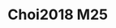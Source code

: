 <a name="material" />

# Choi2018 M25
<script type="application/ld+json">
  {
    "@context": "https://schema.org/",
    "@type": "ChemicalSubstance",
    "http://purl.org/dc/terms/conformsTo":
      {
        "@type": "CreativeWork",
        "@id": "https://bioschemas.org/profiles/ChemicalSubstance/0.4-RELEASE/"
      },
    "@id": "https://egonw.github.io/nanowiki/nanowiki536.html#material",
    "name": "Choi2018 M25",
    "sameAs": "http://127.0.0.1/mediawiki/index.php/Special:URIResolver/Choi2018_M25"
  }
</script>

